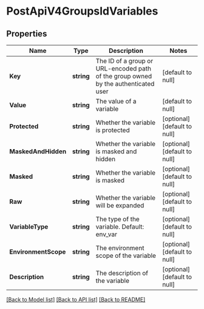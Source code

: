 # PostApiV4GroupsIdVariables

## Properties
Name | Type | Description | Notes
------------ | ------------- | ------------- | -------------
**Key** | **string** | The ID of a group or URL-encoded path of the group owned by the         authenticated user | [default to null]
**Value** | **string** | The value of a variable | [default to null]
**Protected** | **string** | Whether the variable is protected | [optional] [default to null]
**MaskedAndHidden** | **string** | Whether the variable is masked and hidden | [optional] [default to null]
**Masked** | **string** | Whether the variable is masked | [optional] [default to null]
**Raw** | **string** | Whether the variable will be expanded | [optional] [default to null]
**VariableType** | **string** | The type of the variable. Default: env_var | [optional] [default to null]
**EnvironmentScope** | **string** | The environment scope of the variable | [optional] [default to null]
**Description** | **string** | The description of the variable | [optional] [default to null]

[[Back to Model list]](../README.md#documentation-for-models) [[Back to API list]](../README.md#documentation-for-api-endpoints) [[Back to README]](../README.md)


